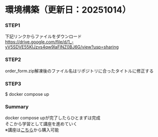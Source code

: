 # 環境構築（更新日：20251014）
### STEP1
下記リンクからファイルをダウンロード  
https://drive.google.com/file/d/1_-yV5SDVE55KlJzvs4qw9laFlNZ0BJ6G/view?usp=sharing

### STEP2
order_form.zip解凍後のファイル名はリポジトリに合ったタイトルに修正する

### STEP3
$ docker compose up

### Summary
docker compose upが完了したらひとまずは完成  
そこから学習として講座を進めていく  
※講座は[こちら](https://www.udemy.com/course/rails-forms/?couponCode=MT251015JP)から購入可能

